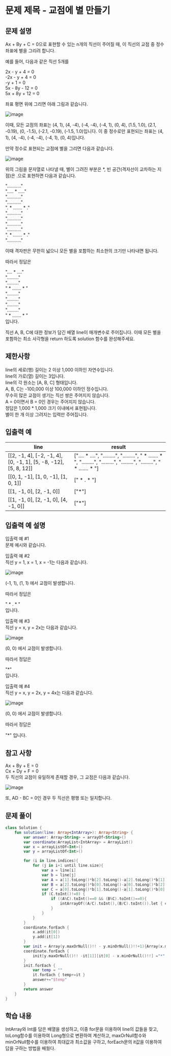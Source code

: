 # 문제 제목 - 교점에 별 만들기
## 문제 설명
Ax + By + C = 0으로 표현할 수 있는 n개의 직선이 주어질 때, 이 직선의 교점 중 정수 좌표에 별을 그리려 합니다.

예를 들어, 다음과 같은 직선 5개를

2x - y + 4 = 0  
-2x - y + 4 = 0  
-y + 1 = 0  
5x - 8y - 12 = 0  
5x + 8y + 12 = 0  

좌표 평면 위에 그리면 아래 그림과 같습니다.

![image](https://user-images.githubusercontent.com/50148363/184862007-b49f7226-c9d2-44d9-9f05-ae859a18fe38.png)

이때, 모든 교점의 좌표는 (4, 1), (4, -4), (-4, -4), (-4, 1), (0, 4), (1.5, 1.0), (2.1, -0.19), (0, -1.5), (-2.1, -0.19), (-1.5, 1.0)입니다. 이 중 정수로만 표현되는 좌표는 (4, 1), (4, -4), (-4, -4), (-4, 1), (0, 4)입니다.

만약 정수로 표현되는 교점에 별을 그리면 다음과 같습니다.

![image](https://user-images.githubusercontent.com/50148363/184862134-e9861c18-b571-4b09-b840-0715f5f963fe.png)

위의 그림을 문자열로 나타낼 때, 별이 그려진 부분은 *, 빈 공간(격자선이 교차하는 지점)은 .으로 표현하면 다음과 같습니다.

"..........."  
"..... * ....."  
"..........."  
"..........."  
". * ....... * ."  
"..........."  
"..........."  
"..........."  
"..........."  
". * ....... * ."  
"..........."  

이때 격자판은 무한히 넓으니 모든 별을 포함하는 최소한의 크기만 나타내면 됩니다.

따라서 정답은

".... * ...."  
"........."  
"........."  
" * ....... * "  
"........."  
"........."  
"........."  
"........."  
" * ....... * "  
입니다.

직선 A, B, C에 대한 정보가 담긴 배열 line이 매개변수로 주어집니다. 이때 모든 별을 포함하는 최소 사각형을 return 하도록 solution 함수를 완성해주세요.

## 제한사항
line의 세로(행) 길이는 2 이상 1,000 이하인 자연수입니다.  
line의 가로(열) 길이는 3입니다.  
line의 각 원소는 [A, B, C] 형태입니다.  
A, B, C는 -100,000 이상 100,000 이하인 정수입니다.  
무수히 많은 교점이 생기는 직선 쌍은 주어지지 않습니다.  
A = 0이면서 B = 0인 경우는 주어지지 않습니다.  
정답은 1,000 * 1,000 크기 이내에서 표현됩니다.  
별이 한 개 이상 그려지는 입력만 주어집니다.  
## 입출력 예
line	| result
---|---|
[[2, -1, 4], [-2, -1, 4], [0, -1, 1], [5, -8, -12], [5, 8, 12]]	| [".... * ....", ".........", ".........", " * ....... * ", ".........", ".........", ".........", ".........", " * ....... * "]
[[0, 1, -1], [1, 0, -1], [1, 0, 1]]	| [" * . * "]
[[1, -1, 0], [2, -1, 0]]	| ["*"]
[[1, -1, 0], [2, -1, 0], [4, -1, 0]]	| ["*"]
## 입출력 예 설명
입출력 예 #1  
문제 예시와 같습니다.

입출력 예 #2  
직선 y = 1, x = 1, x = -1는 다음과 같습니다.

![image](https://user-images.githubusercontent.com/50148363/184869984-76e5fc07-2257-41b1-bfcb-9e5927c9d7b6.png)

(-1, 1), (1, 1) 에서 교점이 발생합니다.

따라서 정답은

" * . * "  
입니다.

입출력 예 #3  
직선 y = x, y = 2x는 다음과 같습니다.

![image](https://user-images.githubusercontent.com/50148363/184870385-7ca952b9-f5de-46bb-8711-a2fccc117e2d.png)

(0, 0) 에서 교점이 발생합니다.

따라서 정답은

"*"  
입니다.

입출력 예 #4  
직선 y = x, y = 2x, y = 4x는 다음과 같습니다.

![image](https://user-images.githubusercontent.com/50148363/184870464-e0a914b1-90bc-46ef-af76-6c902a594481.png)

(0, 0) 에서 교점이 발생합니다.

따라서 정답은

"*"
입니다.

## 참고 사항
Ax + By + E = 0  
Cx + Dy + F = 0  
두 직선의 교점이 유일하게 존재할 경우, 그 교점은 다음과 같습니다.

![image](https://user-images.githubusercontent.com/50148363/184870518-fe522db9-3fbb-4775-b106-c5d0688f2ec2.png)

또, AD - BC = 0인 경우 두 직선은 평행 또는 일치합니다.
## 문제 풀이
``` kotlin
class Solution {
    fun solution(line: Array<IntArray>): Array<String> {
        var answer: Array<String> = arrayOf<String>()
        var coordinate:ArrayList<IntArray> = ArrayList()
        var x = arrayListOf<Int>()
        var y = arrayListOf<Int>()

        for (i in line.indices){
            for (j in i+1 until line.size){
                var a = line[i]
                var b = line[j]
                var A = a[1].toLong()*b[2].toLong()-a[2].toLong()*b[1].toLong() //BF-ED
                var B = a[2].toLong()*b[0].toLong()-a[0].toLong()*b[2].toLong() //EC-AF
                var C = a[0].toLong()*b[1].toLong()-a[1].toLong()*b[0].toLong() //AD-BC
                if (C.toInt()!=0) {
                    if ((A%C).toInt()==0 && (B%C).toInt()==0){
                        intArrayOf((A/C).toInt(),(B/C).toInt()).let { coordinate.add(it) }
                    }
                }
            }
        }
        coordinate.forEach {
            x.add(it[0])
            y.add(it[1])
        }
        var init = Array(y.maxOrNull()!! - y.minOrNull()!!+1){Array(x.maxOrNull()!! - x.minOrNull()!!+1){"."} }
        coordinate.forEach {
            init[y.maxOrNull()!! -it[1]][it[0] - x.minOrNull()!!] ="*"
        }
        init.forEach {
            var temp = ""
            it.forEach { temp+=it }
            answer+="$temp"
        }
        return answer
    }
}
```
## 학습 내용
IntArray와 Int를 담은 배열을 생성하고, 이중 for문을 이용하여 line의 값들을 찾고, toLong함수를 이용하여 Long형으로 변환하여 계산하고, maxOrNull함수와 minOrNull함수를 이용하여 최대값과 최소값을 구하고, forEach문의 it값을 이용하여 답을 구하는 방법을 배웠다.

